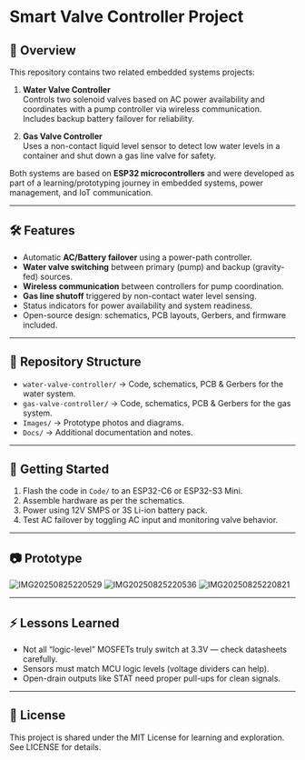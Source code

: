 # Smart Valve Controller Project

## 📌 Overview
This repository contains two related embedded systems projects:
1. **Water Valve Controller**  
   Controls two solenoid valves based on AC power availability and coordinates with a pump controller via wireless communication. Includes backup battery failover for reliability.

2. **Gas Valve Controller**  
   Uses a non-contact liquid level sensor to detect low water levels in a container and shut down a gas line valve for safety.

Both systems are based on **ESP32 microcontrollers** and were developed as part of a learning/prototyping journey in embedded systems, power management, and IoT communication.

---

## 🛠 Features
- Automatic **AC/Battery failover** using a power-path controller.
- **Water valve switching** between primary (pump) and backup (gravity-fed) sources.
- **Wireless communication** between controllers for pump coordination.
- **Gas line shutoff** triggered by non-contact water level sensing.
- Status indicators for power availability and system readiness.
- Open-source design: schematics, PCB layouts, Gerbers, and firmware included.

---

## 📂 Repository Structure
- `water-valve-controller/` → Code, schematics, PCB & Gerbers for the water system.  
- `gas-valve-controller/` → Code, schematics, PCB & Gerbers for the gas system.  
- `Images/` → Prototype photos and diagrams.  
- `Docs/` → Additional documentation and notes.  

---

## 🚀 Getting Started
1. Flash the code in `Code/` to an ESP32-C6 or ESP32-S3 Mini.  
2. Assemble hardware as per the schematics.  
3. Power using 12V SMPS or 3S Li-ion battery pack.  
4. Test AC failover by toggling AC input and monitoring valve behavior.

---

## 📷 Prototype
![IMG20250825220529](https://github.com/user-attachments/assets/ed84ee83-baf1-4ad7-a9ab-3d0e0d52c419)
![IMG20250825220536](https://github.com/user-attachments/assets/9a97c550-537c-4db8-8acb-4bdbd9eebe59)
![IMG20250825220821](https://github.com/user-attachments/assets/3d2d70bf-929e-4c19-8255-78b0a606b6c6)


---

## ⚡ Lessons Learned
- Not all “logic-level” MOSFETs truly switch at 3.3V — check datasheets carefully.  
- Sensors must match MCU logic levels (voltage dividers can help).  
- Open-drain outputs like STAT need proper pull-ups for clean signals.  

---

## 📜 License
This project is shared under the MIT License for learning and exploration. See LICENSE for details.

